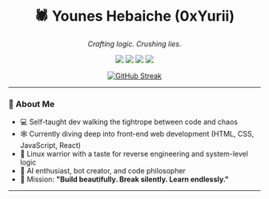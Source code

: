 <h1 align="center">🕷️ Younes Hebaiche (0xYurii)</h1>
<p align="center"><em>Crafting logic. Crushing lies.</em></p>

<p align="center">
  <img src="https://img.shields.io/badge/Web%20Developer-0a0a0a?style=for-the-badge&logo=javascript&logoColor=yellow">
  <img src="https://img.shields.io/badge/Linux%20User-111111?style=for-the-badge&logo=linux&logoColor=white">
  <img src="https://img.shields.io/badge/Reverse%20Engineer-7f00ff?style=for-the-badge&logo=gnubash&logoColor=white">
  <img src="https://img.shields.io/badge/Builder%20of%20Truth-darkred?style=for-the-badge&logo=verizon&logoColor=white">
</p>

<p align="center">
  <a href="https://git.io/streak-stats">
    <img src="https://streak-stats.demolab.com?user=0xYurii&theme=dark&hide_border=true" alt="GitHub Streak"/>
  </a>
</p>

---

### 🧠 About Me

- 💻 Self-taught dev walking the tightrope between code and chaos  
- 🕸️ Currently diving deep into front-end web development (HTML, CSS, JavaScript, React)  
- 🐧 Linux warrior with a taste for reverse engineering and system-level logic  
- 🧠 AI enthusiast, bot creator, and code philosopher  
- 🎯 Mission: **"Build beautifully. Break silently. Learn endlessly."**  

---